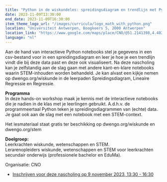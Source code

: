 ```yaml
---
title: "Python in de wiskundeles: spreidingsdiagram en trendlijn met Python"
date: 2023-11-09T13:30:00
end_date: 2023-11-09T16:30:00
item_theme_logo_url: "/images/curricula/logo_math_with_python.png"
location: "Universiteit Antwerpen, Boogkeers 5, 2000 Antwerpen"
location_link: "https://www.google.com/maps/place/CNO/@51.2141398,4.4021687,17z/data=!3m1!4b1!4m5!3m4!1s0x47c3f6ff172ceed5:0xb3b8225c72873810!8m2!3d51.2141398!4d4.4043574"
language: "nl"
---
```


Aan de hand van interactieve Python notebooks stel je gegevens in een csv-bestand voor in een spreidingsdiagram en leer je hoe je een trendlijn vindt die bij deze data past en deze ook visualiseert. Na deze nascholing kan je zelfstandig aan de slag gaan met andere kant-en-klare notebooks waarin STEM-inhouden worden behandeld. Je kan alvast een kijkje nemen op dwengo.org/wiskunde in de leerpaden Spreidingsdiagram, Lineaire Regressie en Regressie.

**Programma**<br>
In deze hands-on workshop maak je kennis met de interactieve notebooks die je nadien in de klas met je leerlingen gebruikt. A.d.h.v. de programmeertaal Python teken je spreidingsdiagrammen van (echte) data. Je gaat ook aan de slag met een notebook met een STEM-context.

Het lesmateriaal staat gratis ter beschikking op dwengo.org/wiskunde en dwengo.org/stem

**Doelgroep:**<br>
Leerkrachten wiskunde, wetenschappen en STEM.<br>
Lerarenopleiders wiskunde, wetenschappen en STEM voor leerkrachten secundair onderwijs (professionele bachelor en EduMa).

Organisatie: CNO

- [Inschrijven voor deze nascholing op 9 november 2023, 13:30 - 16:30](https://cno.uantwerpen.be/nl/opleiding/python-in-de-wiskundeles-spreidingsdiagram-en-trendlijn-met-python-79386?filter=)
